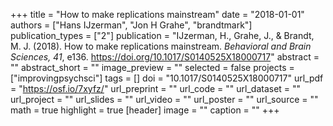 +++
title = "How to make replications mainstream"
date = "2018-01-01"
authors = ["Hans IJzerman", "Jon H Grahe", "brandtmark"]
publication_types = ["2"]
publication = "IJzerman, H., Grahe, J., & Brandt, M. J. (2018). How to make replications mainstream. *Behavioral and Brain Sciences, 41*, e136. https://doi.org/10.1017/S0140525X18000717"
abstract = ""
abstract_short = ""
image_preview = ""
selected = false
projects = ["improvingpsychsci"]
tags = []
doi = "10.1017/S0140525X18000717"
url_pdf = "https://osf.io/7xyfz/"
url_preprint = ""
url_code = ""
url_dataset = ""
url_project = ""
url_slides = ""
url_video = ""
url_poster = ""
url_source = ""
math = true
highlight = true
[header]
image = ""
caption = ""
+++

